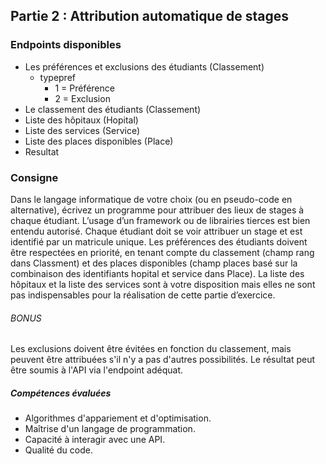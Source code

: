 ## Partie 2 : Attribution automatique de stages 

### Endpoints disponibles
* Les préférences et exclusions des étudiants (Classement)
  * typepref
    * 1 = Préférence 
    * 2 = Exclusion
* Le classement des étudiants (Classement)
* Liste des hôpitaux (Hopital)
* Liste des services (Service)
* Liste des places disponibles (Place)
* Resultat

### Consigne
Dans le langage informatique de votre choix (ou en pseudo-code en alternative), écrivez un programme pour attribuer des lieux de stages à chaque étudiant. L’usage d’un framework ou de librairies tierces est bien entendu autorisé.
Chaque étudiant doit se voir attribuer un stage et est identifié par un matricule unique.
Les préférences des étudiants doivent être respectées en priorité, en tenant compte du classement (champ rang dans Classment) et des places disponibles (champ places basé sur la combinaison des identifiants hopital et service dans Place).
La liste des hôpitaux et la liste des services sont à votre disposition mais elles ne sont pas indispensables pour la réalisation de cette partie d’exercice.
        
###### BONUS
Les exclusions doivent être évitées en fonction du classement, mais peuvent être attribuées s'il n'y a pas d'autres possibilités. 
Le résultat peut être soumis à l'API via l'endpoint adéquat.

##### Compétences évaluées
- Algorithmes d'appariement et d'optimisation. 
- Maîtrise d'un langage de programmation. 
- Capacité à interagir avec une API. 
- Qualité du code.
